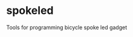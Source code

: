 spokeled
========

Tools for programming bicycle spoke led gadget

<img href="img/top.jpg">
<img href="img/bottom.jpg">

